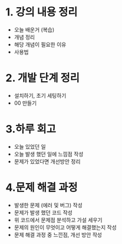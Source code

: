 # 1. 강의 내용 정리
- 오늘 배운거 (복습)
- 개념 정리
- 해당 개념이 필요한 이유
- 사용법

# 2. 개발 단계 정리
- 설치하기, 초기 세팅하기
- 00 만들기

# 3.하루 회고
- 오늘 있었던 일
- 오늘 발생 했던 일에 느낌점 작성 
- 문제가 있었다면 개선방안 정리

# 4.문제 해결 과정 
- 발생한 문제 (에러 및 버그) 작성
- 문제가 발생 했던 코드 작성
- 위 코드에서 문제점 분석하고 가설 세우기
- 문제의 원인이 무엇이고 어떻게 해결했는지 작성
- 문제 해결 과정 중 느낀점, 개선 방안 작성
